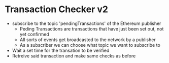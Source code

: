 # Transaction Checker v2

* subscribe to the topic 'pendingTransactions' of the Ethereum publisher
    * Peding Transactions are transactions that have just been set out, not yet confirmed 
    * All sorts of events get broadcasted to the network by a publisher
    * As a subscriber we can choose what topic we want to subscribe to 
* Wait a set time for the transation to be verified
* Retreive said transaction and make same checks as before 
